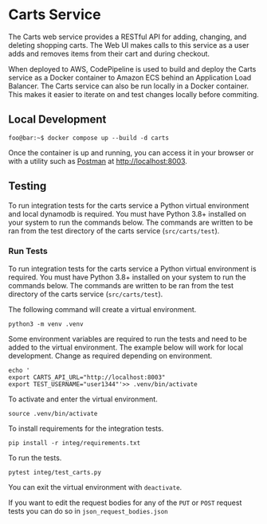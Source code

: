 # Carts Service

The Carts web service provides a RESTful API for adding, changing, and deleting shopping carts. The Web UI makes calls to this service as a user adds and removes items from their cart and during checkout.

When deployed to AWS, CodePipeline is used to build and deploy the Carts service as a Docker container to Amazon ECS behind an Application Load Balancer. The Carts service can also be run locally in a Docker container. This makes it easier to iterate on and test changes locally before commiting.

## Local Development


```console
foo@bar:~$ docker compose up --build -d carts
```

Once the container is up and running, you can access it in your browser or with a utility such as [Postman](https://www.postman.com/) at [http://localhost:8003](http://localhost:8003).

## Testing
To run integration tests for the carts service a Python virtual environment and local dynamodb is required. You must have Python 3.8+ installed on your system to run the commands below. The commands are written to be ran from the test directory of the carts service (`src/carts/test`).

### Run Tests
To run integration tests for the carts service a Python virtual environment is required. You must have Python 3.8+ installed on your system to run the commands below. The commands are written to be ran from the test directory of the carts service (`src/carts/test`).

The following command will create a virtual environment. 
```console
python3 -m venv .venv
```

Some environment variables are required to run the tests and need to be added to the virtual environment. The example below will work for local development. Change as required depending on environment.
```console
echo '
export CARTS_API_URL="http://localhost:8003"
export TEST_USERNAME="user1344"'>> .venv/bin/activate
```

To activate and enter the virtual environment.
```console
source .venv/bin/activate
```

To install requirements for the integration tests.
```console
pip install -r integ/requirements.txt
```

To run the tests.
```console
pytest integ/test_carts.py
```

You can exit the virtual environment with `deactivate`.

If you want to edit the request bodies for any of the `PUT` or `POST` request tests you can do so in `json_request_bodies.json`